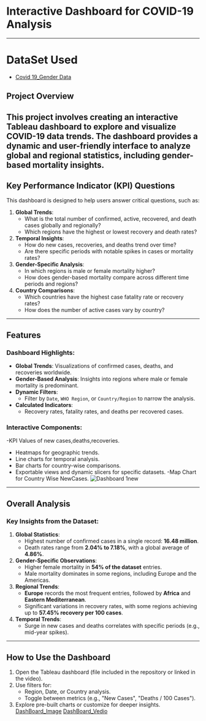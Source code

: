 # Interactive Dashboard for COVID-19 Analysis
---
# DataSet Used
- <a href=”https://github.com/12narendra45/Data_Visulization-DashBoard/blob/main/dashboardtab_updated_with_gender.csv”>Covid 19_Gender Data</a>
## Project Overview
This project involves creating an **interactive Tableau dashboard** to explore and visualize COVID-19 data trends. The dashboard provides a dynamic and user-friendly interface to analyze global and regional statistics, including gender-based mortality insights.
---

## Key Performance Indicator (KPI) Questions
This dashboard is designed to help users answer critical questions, such as:
1. **Global Trends**:
   - What is the total number of confirmed, active, recovered, and death cases globally and regionally?
   - Which regions have the highest or lowest recovery and death rates?
2. **Temporal Insights**:
   - How do new cases, recoveries, and deaths trend over time?
   - Are there specific periods with notable spikes in cases or mortality rates?
3. **Gender-Specific Analysis**:
   - In which regions is male or female mortality higher?
   - How does gender-based mortality compare across different time periods and regions?
4. **Country Comparisons**:
   - Which countries have the highest case fatality rate or recovery rates?
   - How does the number of active cases vary by country?

---

## Features
### Dashboard Highlights:
- **Global Trends**: Visualizations of confirmed cases, deaths, and recoveries worldwide.
- **Gender-Based Analysis**: Insights into regions where male or female mortality is predominant.
- **Dynamic Filters**: 
  - Filter by `Date`, `WHO Region`, or `Country/Region` to narrow the analysis.
- **Calculated Indicators**:
  - Recovery rates, fatality rates, and deaths per recovered cases.

### Interactive Components:
-KPI Values of new cases,deaths,recoveries.
- Heatmaps for geographic trends.
- Line charts for temporal analysis.
- Bar charts for country-wise comparisons.
- Exportable views and dynamic slicers for specific datasets.
-Map Chart for Country Wise NewCases.
![Dashboard 1new](https://github.com/user-attachments/assets/9bb6294f-f946-4b21-8aee-2a24353e5da0)

---

## Overall Analysis
### Key Insights from the Dataset:
1. **Global Statistics**:
   - Highest number of confirmed cases in a single record: **16.48 million**.
   - Death rates range from **2.04% to 7.18%**, with a global average of **4.86%**.
2. **Gender-Specific Observations**:
   - Higher female mortality in **54% of the dataset** entries.
   - Male mortality dominates in some regions, including Europe and the Americas.
3. **Regional Trends**:
   - **Europe** records the most frequent entries, followed by **Africa** and **Eastern Mediterranean**.
   - Significant variations in recovery rates, with some regions achieving up to **57.45% recovery per 100 cases**.
4. **Temporal Trends**:
   - Surge in new cases and deaths correlates with specific periods (e.g., mid-year spikes).

---

## How to Use the Dashboard
1. Open the Tableau dashboard (file included in the repository or linked in the video).
2. Use filters for:
   - Region, Date, or Country analysis.
   - Toggle between metrics (e.g., "New Cases", "Deaths / 100 Cases").
3. Explore pre-built charts or customize for deeper insights.
<a href=”https://github.com/12narendra45/Data_Visulization-DashBoard/blob/main/Dashboard%201new.png”>DashBoard_Image</a>
<a href=”https://github.com/12narendra45/Data_Visulization-DashBoard/blob/main/Dashboard%201new.png”>DashBoard_Vedio</a>


